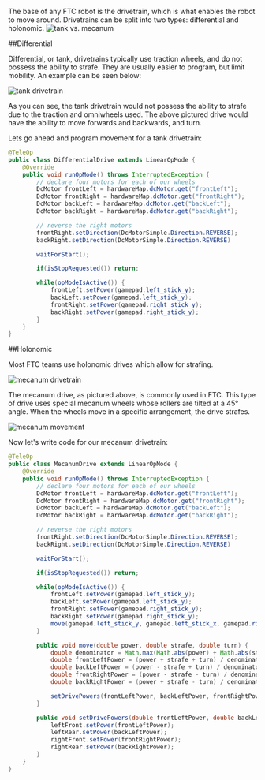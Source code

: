 The base of any FTC robot is the drivetrain, which is what enables the robot to move around. Drivetrains can be split into two types: differential and holonomic.
![tank vs. mecanum](https://2589213514-files.gitbook.io/~/files/v0/b/gitbook-legacy-files/o/assets%2F-MHCAE012xNfg1h3SM9v%2F-MHHjkw3y4bMwQm17duZ%2F-MHITU8RoRkSW0c5Hy-6%2FDrivetrain%20Compare.svg?alt=media&token=ba03c7e2-d288-447a-afcd-fe40b2135286)

##Differential

Differential, or tank, drivetrains typically use traction wheels, and do not possess the ability to strafe. They are usually easier to program, but limit mobility. An example can be seen below:

![tank drivetrain](https://2589213514-files.gitbook.io/~/files/v0/b/gitbook-legacy-files/o/assets%2F-MHCAE012xNfg1h3SM9v%2F-MiTCk2u-IxN8HHM6Pr1%2F-MicMUh1962c97yDjtRJ%2FStarter%20Kit%20Robot%20V5%20-%20drivetrain.svg?alt=media&token=10cd2b80-4ef4-4e3e-8867-602cfd3aa0c6)

As you can see, the tank drivetrain would not possess the ability to strafe due to the traction and omniwheels used. The above pictured drive would have the ability to move forwards and backwards, and turn.

Lets go ahead and program movement for a tank drivetrain:

```java
@TeleOp
public class DifferentialDrive extends LinearOpMode {
    @Override
    public void runOpMode() throws InterruptedException {
        // declare four motors for each of our wheels
        DcMotor frontLeft = hardwareMap.dcMotor.get("frontLeft");
        DcMotor frontRight = hardwareMap.dcMotor.get("frontRight");
        DcMotor backLeft = hardwareMap.dcMotor.get("backLeft");
        DcMotor backRight = hardwareMap.dcMotor.get("backRight");

        // reverse the right motors
        frontRight.setDirection(DcMotorSimple.Direction.REVERSE);
        backRight.setDirection(DcMotorSimple.Direction.REVERSE)

        waitForStart();

        if(isStopRequested()) return;

        while(opModeIsActive()) {
            frontLeft.setPower(gamepad.left_stick_y);
            backLeft.setPower(gamepad.left_stick_y);
            frontRight.setPower(gamepad.right_stick_y);
            backRight.setPower(gamepad.right_stick_y);
        }
    }
}
```

##Holonomic

Most FTC teams use holonomic drives which allow for strafing.

![mecanum drivetrain](https://cdn11.bigcommerce.com/s-eem7ijc77k/images/stencil/850w/products/2268/28241/3209-0001-0004-Schematic__96237.1613160104.png?c=2%201x,%20https://cdn11.bigcommerce.com/s-eem7ijc77k/images/stencil/1200w/products/2268/28241/3209-0001-0004-Schematic__96237.1613160104.png?c=2%202x)

The mecanum drive, as pictured above, is commonly used in FTC. This type of drive uses special mecanum wheels whose rollers are tilted at a 45° angle. When the wheels move in a specific arrangement, the drive strafes. 

![mecanum movement](https://gm0.org/en/latest/_images/mecanum-drive-directions.png)

Now let's write code for our mecanum drivetrain:

```java
@TeleOp
public class MecanumDrive extends LinearOpMode {
    @Override
    public void runOpMode() throws InterruptedException {
        // declare four motors for each of our wheels
        DcMotor frontLeft = hardwareMap.dcMotor.get("frontLeft");
        DcMotor frontRight = hardwareMap.dcMotor.get("frontRight");
        DcMotor backLeft = hardwareMap.dcMotor.get("backLeft");
        DcMotor backRight = hardwareMap.dcMotor.get("backRight");

        // reverse the right motors
        frontRight.setDirection(DcMotorSimple.Direction.REVERSE);
        backRight.setDirection(DcMotorSimple.Direction.REVERSE)

        waitForStart();

        if(isStopRequested()) return;

        while(opModeIsActive()) {
            frontLeft.setPower(gamepad.left_stick_y);
            backLeft.setPower(gamepad.left_stick_y);
            frontRight.setPower(gamepad.right_stick_y);
            backRight.setPower(gamepad.right_stick_y);
            move(gamepad.left_stick_y, gamepad.left_stick_x, gamepad.right_stick_x);
        }

        public void move(double power, double strafe, double turn) {
            double denominator = Math.max(Math.abs(power) + Math.abs(strafe) + Math.abs(turn), 1);
            double frontLeftPower = (power + strafe + turn) / denominator;
            double backLeftPower = (power - strafe + turn) / denominator;
            double frontRightPower = (power - strafe - turn) / denominator;
            double backRightPower = (power + strafe - turn) / denominator;

            setDrivePowers(frontLeftPower, backLeftPower, frontRightPower, backRightPower);
        }

        public void setDrivePowers(double frontLeftPower, double backLeftPower, double frontRightPower, double backRightPower) {
            leftFront.setPower(frontLeftPower);
            leftRear.setPower(backLeftPower);
            rightFront.setPower(frontRightPower);
            rightRear.setPower(backRightPower);
        }
    }
}
```
